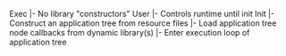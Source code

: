 Exec
 |- No library "constructors"
User
 |- Controls runtime until init
Init
 |- Construct an application tree from resource files
 |- Load application tree node callbacks from dynamic library(s)
 |- Enter execution loop of application tree
